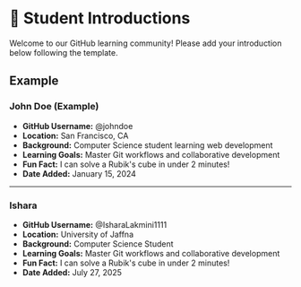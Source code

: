 # 👋 Student Introductions

Welcome to our GitHub learning community! Please add your introduction below following the template.

## Example

### John Doe (Example)
- **GitHub Username:** @johndoe
- **Location:** San Francisco, CA
- **Background:** Computer Science student learning web development
- **Learning Goals:** Master Git workflows and collaborative development
- **Fun Fact:** I can solve a Rubik's cube in under 2 minutes!
- **Date Added:** January 15, 2024

---

<!-- Add your introduction below this line -->

### Ishara
- **GitHub Username:** @IsharaLakmini1111
- **Location:** University of Jaffna
- **Background:** Computer Science Student 
- **Learning Goals:** Master Git workflows and collaborative development
- **Fun Fact:** I can solve a Rubik's cube in under 2 minutes!
- **Date Added:** July 27, 2025


